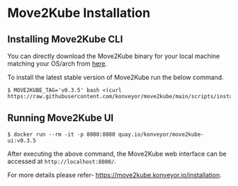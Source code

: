 # Move2Kube Installation

## Installing Move2Kube CLI

You can directly download the Move2Kube binary for your local machine matching your OS/arch from [here](https://github.com/konveyor/move2kube/releases/tag/v0.3.5).

To install the latest stable version of Move2Kube run the below command.

```console
$ MOVE2KUBE_TAG='v0.3.5' bash <(curl https://raw.githubusercontent.com/konveyor/move2kube/main/scripts/install.sh)
```

## Running Move2Kube UI

```console
$ docker run --rm -it -p 8080:8080 quay.io/konveyor/move2kube-ui:v0.3.5
```

After executing the above command, the Move2Kube web interface can be accessed at `http://localhost:8080/`.

For more details please refer- https://move2kube.konveyor.io/installation.
